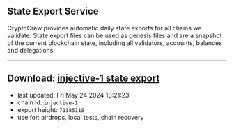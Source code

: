 ## State Export Service
CryptoCrew provides automatic daily state exports for all chains we validate. State export files can be used as genesis files and are a snapshot of the current blockchain state, including all validators, accounts, balances and delegations.

---
**Download: [injective-1 state export](https://dl-eu2.ccvalidators.com/SERVICE/injective/injective-1_export_71185118.json)**
---

- last updated: Fri May 24 2024 13:21:23
- chain id: `injective-1`
- export height: `71185118`
- use for: airdrops, local tests, chain recovery
